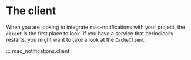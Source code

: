 # The client

When you are looking to integrate mac-notifications with your project, the `client` is the first place to look.
If you have a service that periodically restarts, you might want to take a look at the `CacheClient`.

::: mac_notifications.client
    